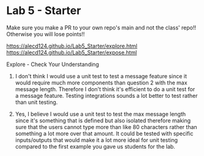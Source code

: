 # Lab 5 - Starter
Make sure you make a PR to your own repo's main and not the class' repo!! Otherwise you will lose points!!

https://alecd124.github.io/Lab5_Starter/explore.html
https://alecd124.github.io/Lab5_Starter/expose.html

Explore - Check Your Understanding
1) I don't think I would use a unit test to test a message feature since it would require much more components than question 2 with the max message length. Therefore I don't think it's efficient to do a unit test for a message feature. Testing integrations sounds a lot better to test rather than unit testing.

2) Yes, I believe I would use a unit test to test the max message length since it's something that is defined but also isolated therefore making sure that the users cannot type more than like 80 characters rather than something a lot more over that amount. It could be tested with specific inputs/outputs that would make it a lot more ideal for unit testing compared to the first example you gave us students for the lab. 
